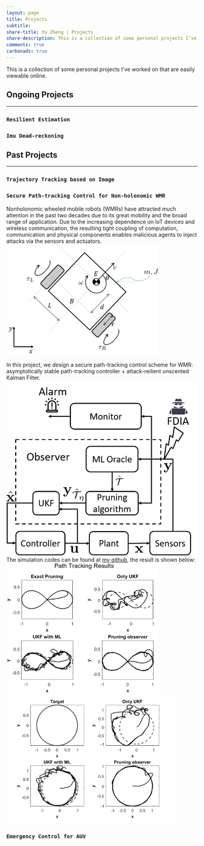 ```yaml
---
layout: page
title: Projects
subtitle: 
share-title: Yu Zheng | Projects
share-description: This is a collection of some personal projects I’ve worked on.
comments: true
carbonads: true
---
```


This is a collection of some personal projects I've worked on that are easily viewable online. 

## Ongoing Projects
-------------------------------
### ```Resilient Estimation```

### ```Imu Dead-reckoning```


## Past Projects
-------------------------------
### ```Trajectory Tracking based on Image```

### ```Secure Path-tracking Control for Non-holonomic WMR```
Nonholonomic wheeled mobile robots (WMRs) have attracted much attention in the past two decades due to its great mobility and the broad range of application. Due to the increasing dependence on IoT devices and wireless communication, the resulting tight coupling of computation, communication and physical components enables malicious agents to inject attacks via the sensors and actuators. <br>
<img src="/assets/img/projects/DDWMR.png" width="400"/>

In this project, we design a secure path-tracking control scheme for WMR: asymptotically stable path-tracking controller + attack-reilient unscented Kalman Filter.<br>
<img src="/assets/img/projects/Path_tracking_WMR.png" width="500"/>
The simulation codes can be found at [my github](https://github.com/ZYblend/Resilient-path-tracking-control-for-WMR), the result is shown below: <br>
<img src="/assets/img/projects/figure8.png" width="400"/> <img src="/assets/img/projects/Circle_tracking.png" width="450"/>

### ```Emergency Control for AUV```
